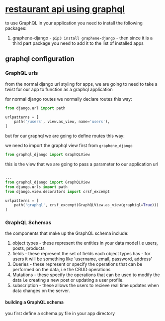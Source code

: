 # [restaurant api using graphql](https://www.codecademy.com/article/smyja/how-to-use-graphql-with-django)

to use GraphQL in your application you need to install the following packages:
1. graphene-django - `pip3 install graphene-django` -  then since it is a third part package you need to add it to the list of installed apps

## graphql configuration

### GraphQL urls

from the normal django url styling for apps, we are going to need to take a twist for our app to function as a graphql application

for normal django routes we normally declare routes this way:

```python
from django.url import path

urlpatterns = [
    path('/users', view.as_view, name='users'),
]
```

but for our graphql we are going to define routes this way:

we need to import the graphql view first from `graphene_django`

```python
from graphql_django import GraphQLView
```

this is the view that we are going to pass a parameter to our application url

```python

...
from graphql_django import GraphQLView
from django.urls import path
from django.view.decorators import crsf_excempt

urlpatterns = [
    path('graphql', crsf_excempt(GraphQLView.as_view(graphiql=True)))
]
```

### GraphQL Schemas

the components that make up the GraphQL schema include:

1. object types - these represent the entities in your data model i.e users, posts, products
2. fields - these represent the set of fields each object types has -  for users it will be something like 'username, email, password,  address'
3. Queries - these represent or specify the operations that can be performed on the data, i.e the CRUD operations
4. Mutations  - these specify the operations that can be used to modify the data i.e creating a new post or updating a user profile.
5. subscription - these allows the users to recieve real time updates when data changes on the server.
   
#### building a GraphQL schema

you first define a schema.py file in your app directory

